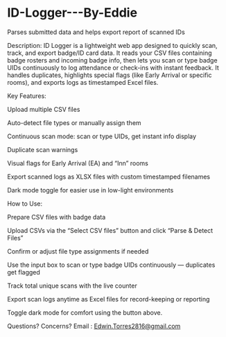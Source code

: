 # ID-Logger---By-Eddie
Parses submitted data  and helps export report of scanned IDs

Description:
ID Logger is a lightweight web app designed to quickly scan, track, and export badge/ID card data. It reads your CSV files containing badge rosters and incoming badge info, then lets you scan or type badge UIDs continuously to log attendance or check-ins with instant feedback. It handles duplicates, highlights special flags (like Early Arrival or specific rooms), and exports logs as timestamped Excel files.

Key Features:

Upload multiple CSV files

Auto-detect file types or manually assign them

Continuous scan mode: scan or type UIDs, get instant info display

Duplicate scan warnings

Visual flags for Early Arrival (EA) and “Inn” rooms

Export scanned logs as XLSX files with custom timestamped filenames

Dark mode toggle for easier use in low-light environments

How to Use:

Prepare CSV files with badge data

Upload CSVs via the “Select CSV files” button and click “Parse & Detect Files”

Confirm or adjust file type assignments if needed

Use the input box to scan or type badge UIDs continuously — duplicates get flagged

Track total unique scans with the live counter

Export scan logs anytime as Excel files for record-keeping or reporting

Toggle dark mode for comfort using the button above.

Questions? Concerns? Email : Edwin.Torres2816@gmail.com

